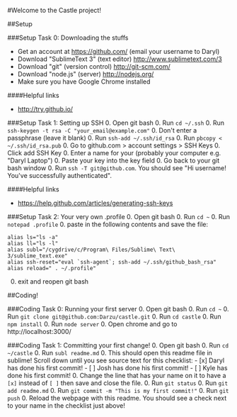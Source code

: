 #Welcome to the Castle project!

##Setup

###Setup Task 0: Downloading the stuffs
- Get an account at https://github.com/ (email your username to Daryl)
- Download "SublimeText 3" (text editor) http://www.sublimetext.com/3
- Download "git" (version control) http://git-scm.com/
- Download "node.js" (server) http://nodejs.org/
- Make sure you have Google Chrome installed

####Helpful links
- http://try.github.io/

###Setup Task 1: Setting up SSH
0. Open git bash
0. Run `cd ~/.ssh`
0. Run `ssh-keygen -t rsa -C "your_email@example.com"`
0. Don't enter a passphrase (leave it blank)
0. Run `ssh-add ~/.ssh/id_rsa`
0. Run `pbcopy < ~/.ssh/id_rsa.pub`
0. Go to github.com > account settings > SSH Keys
0. Click add SSH Key
0. Enter a name for your (probably your computer e.g. "Daryl Laptop")
0. Paste your key into the key field
0. Go back to your git bash window
0. Run `ssh -T git@github.com`. You should see "Hi username! You've successfully authenticated".

####Helpful links
- https://help.github.com/articles/generating-ssh-keys
 
###Setup Task 2: Your very own .profile
0. Open git bash
0. Run `cd ~`
0. Run `notepad .profile`
0. paste in the following contents and save the file:
```
alias ls="ls -a"
alias ll="ls -l"
alias subl="/cygdrive/c/Program\ Files/Sublime\ Text\ 3/sublime_text.exe"
alias ssh-reset="eval `ssh-agent`; ssh-add ~/.ssh/github_bash_rsa"
alias reload=" . ~/.profile"
```
0. exit and reopen git bash

##Coding!

###Coding Task 0: Running your first server
0. Open git bash
0. Run `cd ~`
0. Run `git clone git@github.com:Darzu/castle.git`
0. Run `cd castle`
0. Run `npm install`
0. Run `node server`
0. Open chrome and go to http://localhost:3000/

###Coding Task 1: Committing your first change!
0. Open git bash
0. Run `cd ~/castle`
0. Run `subl readme.md`
0. This should open this readme file in sublime! Scroll down until you see source text for this checklist:
    - [x] Daryl has done his first commit!
    - [ ] Josh has done his first commit!
    - [ ] Kyle has done his first commit!
0. Change the line that has your name on it to have a `[x]` instead of `[ ]` then save and close the file.
0. Run `git status`
0. Run `git add readme.md`
0. Run `git commit -m "This is my first commit!"`
0. Run `git push`
0. Reload the webpage with this readme. You should see a check next to your name in the checklist just above!


